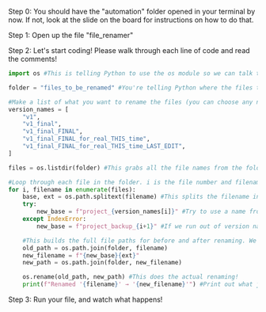 Step 0:
You should have the "automation" folder opened in your terminal by now. If not, look at the slide on the board for instructions on how to do that.

Step 1:
Open up the file "file_renamer"

Step 2:
Let's start coding! Please walk through each line of code and read the comments!

```python
import os #This is telling Python to use the os module so we can talk to the operating system to look inside folders and rename files.

folder = "files_to_be_renamed" #You're telling Python where the files that need to be renamed are.

#Make a list of what you want to rename the files (you can choose any names you want, I just chose these for fun!)
version_names = [
    "v1",
    "v1_final",
    "v1_final_FINAL",
    "v1_final_FINAL_for_real_THIS_time",
    "v1_final_FINAL_for_real_THIS_time_LAST_EDIT",
]

files = os.listdir(folder) #This grabs all the file names from the folder and stores them in a list called files

#Loop through each file in the folder. i is the file number and filename is the name of the file
for i, filename in enumerate(files):
    base, ext = os.path.splitext(filename) #This splits the filename into 2 parts: base (the name of the file without extension), ext (the extension like .jpg, .png, .txt, etc)
    try:
        new_base = f"project_{version_names[i]}" #Try to use a name from the list
    except IndexError:
        new_base = f"project_backup_{i+1}" #If we run out of version names, we can fall back to something like project_backup_6, project_backup_7

    #This builds the full file paths for before and after renaming. We need these to tell the computer where to look and where to rename.
    old_path = os.path.join(folder, filename)
    new_filename = f"{new_base}{ext}"
    new_path = os.path.join(folder, new_filename)

    os.rename(old_path, new_path) #This does the actual renaming!
    print(f"Renamed '{filename}' → '{new_filename}'") #Print out what just happened.
```
Step 3:
Run your file, and watch what happens!
    
